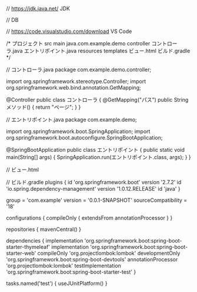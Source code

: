 // https://jdk.java.net/
JDK

//
DB

// https://code.visualstudio.com/download
VS Code

/*
プロジェクト
    src
        main
            java.com.example.demo
                controller
                    コントローラ.java
                エントリポイント.java
            resources
                templates
                    ビュー.html
    ビルド.gradle
*/

// コントローラ.java
package com.example.demo.controller;

import org.springframework.stereotype.Controller;
import org.springframework.web.bind.annotation.GetMapping;

@Controller
public class コントローラ {
    @GetMapping("パス")
    public String メソッド() {
        return "ページ";
    }
}

// エントリポイント.java
package com.example.demo;

import org.springframework.boot.SpringApplication;
import org.springframework.boot.autoconfigure.SpringBootApplication;

@SpringBootApplication
public class エントリポイント {
    public static void main(String[] args) {
        SpringApplication.run(エントリポイント.class, args);
    }
}

// ビュー.html
<!DOCTYPE html>
<html xmlns:th="http://www.thymeleaf.org">
    <head>
        <meta charset="utf-8">
        <title>Hello</title>
    </head>
    <body th:with="var = Hello">
        <p th:text="${var}"></p>
        <p><a th:text="${var}" th:href="@{${var}}"></a></p>
        <p th:if="${var} == Hello">
            <p th:text="${var}"></p>
        </p>
        <p th:unless="${var} == Hello">
            <p th:text="${var}"></p>
        </p>
        <p th:each="x : ${var}">
            <p th:text="${var}"></p>
        </p>
        <p th:fragment="frag"></p>
        <p th:replace="file :: frag"></p>
    </body>
</html>

// ビルド.gradle
plugins {
	id 'org.springframework.boot' version '2.7.2'
	id 'io.spring.dependency-management' version '1.0.12.RELEASE'
	id 'java'
}

group = 'com.example'
version = '0.0.1-SNAPSHOT'
sourceCompatibility = '18'

configurations {
	compileOnly {
		extendsFrom annotationProcessor
	}
}

repositories {
	mavenCentral()
}

dependencies {
	implementation 'org.springframework.boot:spring-boot-starter-thymeleaf'
	implementation 'org.springframework.boot:spring-boot-starter-web'
	compileOnly 'org.projectlombok:lombok'
	developmentOnly 'org.springframework.boot:spring-boot-devtools'
	annotationProcessor 'org.projectlombok:lombok'
	testImplementation 'org.springframework.boot:spring-boot-starter-test'
}

tasks.named('test') {
	useJUnitPlatform()
}
